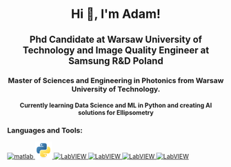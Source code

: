 <h1 align="center">Hi 👋, I'm Adam!</h1>
<h2 align="center">Phd Candidate at Warsaw University of Technology and Image Quality Engineer at Samsung R&D Poland</h2>
<h3 align="center">Master of Sciences and Engineering in Photonics from Warsaw University of Technology.</h3>

<h4 align="center">Currently learning Data Science and ML in Python and creating AI solutions for Ellipsometry</h4>

<p align="left">
</p>

<h3 align="left">Languages and Tools:</h3>
<p align="left"> <a href="https://www.mathworks.com/" target="_blank" rel="noreferrer"> <img src="https://upload.wikimedia.org/wikipedia/commons/2/21/Matlab_Logo.png" alt="matlab" width="40" height="40"/> </a> 
<a href="https://www.python.org" target="_blank" rel="noreferrer"> <img src="https://raw.githubusercontent.com/devicons/devicon/master/icons/python/python-original.svg" alt="python" width="40" height="40"/> </a>
<a href="https://www.ni.com/pl-pl/shop/labview.html"><img src="https://labviewwiki.org/w/images/thumb/9/9f/LV2020.png/256px-LV2020.png" alt="LabVIEW" width ="40" heigh = "40"> </a>
<a href="https://www.microsoft.com/en-us/microsoft-365/excel"><img src="https://gwcareercampus.com/wp-content/uploads/sites/40/Microsoft-Excel.png" alt="LabVIEW" width ="40" heigh = "40"> </a>
<a href="https://www.arduino.cc"><img src="https://brandslogos.com/wp-content/uploads/images/large/arduino-logo-1.png" alt="LabVIEW" width ="40" heigh = "40"> </a>
<a href="http://www.gnumeric.org"><img src="https://upload.wikimedia.org/wikipedia/commons/thumb/8/89/Gnumeric.svg/1200px-Gnumeric.svg.png" alt="LabVIEW" width ="40" heigh = "40"> </a>
 

 </p>
